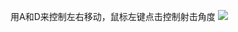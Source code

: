用A和D来控制左右移动，鼠标左键点击控制射击角度
![](https://github.com/March0ns/Computional_Physics_N2015301020103/tree/master/EXERCISE/gp.png)

